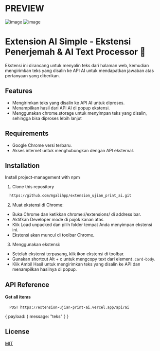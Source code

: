 # PREVIEW
![image](https://github.com/user-attachments/assets/ad6eff13-780a-44bf-8d00-69d4b9708edd)
![image](https://github.com/user-attachments/assets/9b61004e-e158-49f3-96e9-577ab2168ca2)

# Extension AI Simple - Ekstensi Penerjemah & AI Text Processor 👋

Ekstensi ini dirancang untuk menyalin teks dari halaman web, kemudian mengirimkan teks yang disalin ke API AI untuk mendapatkan jawaban atas pertanyaan yang diberikan.

## Features

- Mengirimkan teks yang disalin ke API AI untuk diproses.
- Menampilkan hasil dari API AI di popup ekstensi.
- Menggunakan chrome.storage untuk menyimpan teks yang disalin, sehingga bisa diproses lebih lanjut

## Requirements

- Google Chrome versi terbaru.
- Akses internet untuk menghubungkan dengan API eksternal.

## Installation

Install project-management with npm

1. Clone this repository
```bash
  https://github.com/mgalihpp/extension_ujian_print_ai.git
```

2. Muat ekstensi di Chrome:
- Buka Chrome dan ketikkan chrome://extensions/ di address bar.
- Aktifkan Developer mode di pojok kanan atas.
- Klik Load unpacked dan pilih folder tempat Anda menyimpan ekstensi ini.
- Ekstensi akan muncul di toolbar Chrome.

3. Menggunakan ekstensi:
- Setelah ekstensi terpasang, klik ikon ekstensi di toolbar.
- Gunakan shortcut Alt + c untuk mengcopy text dari element .`card-body`.
- Klik Ambil Hasil untuk mengirimkan teks yang disalin ke API dan menampilkan hasilnya di popup.

## API Reference

#### Get all items

```http
  POST https://extension-ujian-print-ai.vercel.app/api/ai
```

{ payload: { message: "teks" } }

## License

[MIT](https://choosealicense.com/licenses/mit/)


